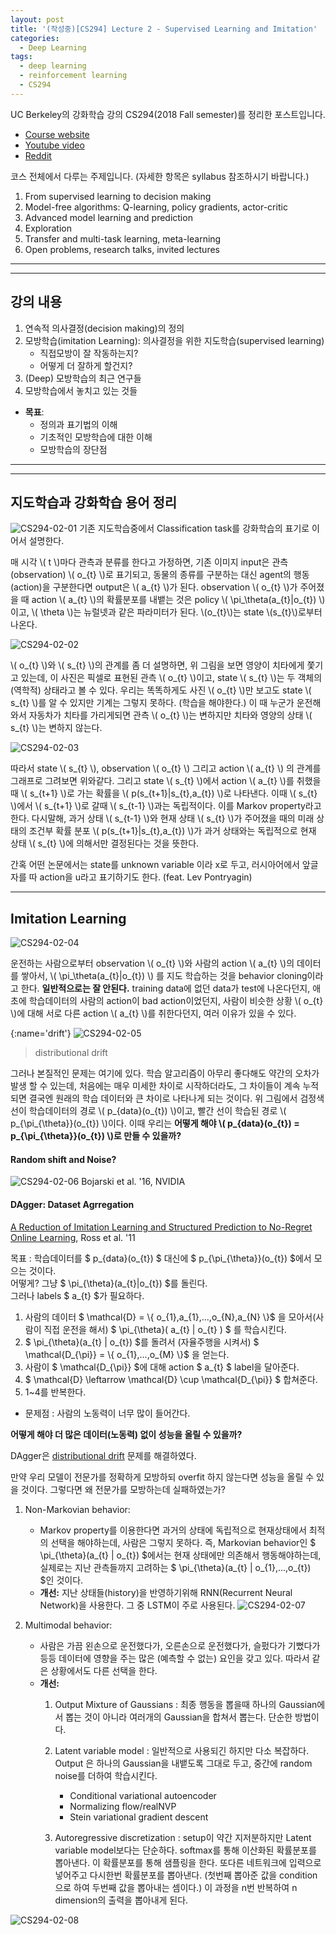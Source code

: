 ```yaml
---
layout: post
title: '(작성중)[CS294] Lecture 2 - Supervised Learning and Imitation'
categories:
  - Deep Learning
tags:
  - deep learning
  - reinforcement learning
  - CS294
---
```


UC Berkeley의 강화학습 강의 CS294(2018 Fall semester)를 정리한 포스트입니다.

* [Course website](http://rail.eecs.berkeley.edu/deeprlcourse/)
* [Youtube video](https://www.youtube.com/playlist?list=PLkFD6_40KJIxJMR-j5A1mkxK26gh_qg37)
* [Reddit](https://www.reddit.com/r/berkeleydeeprlcourse/)


코스 전체에서 다루는 주제입니다. (자세한 항목은 syllabus 참조하시기 바랍니다.)
1. From supervised learning to decision making
2. Model-free algorithms: Q-learning, policy gradients, actor-critic
3. Advanced model learning and prediction
4. Exploration
5. Transfer and multi-task learning, meta-learning
6. Open problems, research talks, invited lectures

---
---
## 강의 내용
1. 연속적 의사결정(decision making)의 정의
2. 모방학습(imitation Learning): 의사결정을 위한 지도학습(supervised learning)
    * 직접모방이 잘 작동하는지?
    * 어떻게 더 잘하게 할건지?
3. (Deep) 모방학습의 최근 연구들
4. 모방학습에서 놓치고 있는 것들


* **목표**:
    * 정의과 표기법의 이해
    * 기초적인 모방학습에 대한 이해
    * 모방학습의 장단점
    
---
---

## 지도학습과 강화학습 용어 정리
![CS294-02-01](/assets/img/CS294/CS294-02-01.png)
기존 지도학습중에서 Classification task를 강화학습의 표기로 이어서 설명한다.
<p>매 시각 \( t \)마다 관측과 분류를 한다고 가정하면, 기존 이미지 input은 관측(observation) \( o_{t} \)로 표기되고, 동물의 종류를 구분하는 대신 agent의 행동(action)을 구분한다면 output은 \( a_{t} \)가 된다. observation \( o_{t} \)가 주어졌을 때 action \( a_{t} \)의 확률분포를 내뱉는 것은 policy \( \pi_\theta(a_{t}|o_{t}) \)이고, \( \theta \)는 뉴럴넷과 같은 파라미터가 된다. \(o_{t}\)는 state \(s_{t}\)로부터 나온다. </p>

![CS294-02-02](/assets/img/CS294/CS294-02-02.png)
<p>
\( o_{t} \)와 \( s_{t} \)의 관계를 좀 더 설명하면, 위 그림을 보면 영양이 치타에게 쫓기고 있는데, 이 사진은 픽셀로 표현된 관측 \( o_{t} \)이고, state \( s_{t} \)는 두 객체의 (역학적) 상태라고 볼 수 있다. 우리는 똑똑하게도 사진 \( o_{t} \)만 보고도 state \( s_{t} \)를 알 수 있지만 기계는 그렇지 못하다. (학습을 해야한다.) 이 때 누군가 운전해와서 자동차가 치타를 가리게되면 관측 \( o_{t} \)는 변하지만 치타와 영양의 상태 \( s_{t} \)는 변하지 않는다.
</p>

![CS294-02-03](/assets/img/CS294/CS294-02-03.png)
<p>
따라서 state \( s_{t} \), observation \( o_{t} \) 그리고 action \( a_{t} \) 의 관계를 그래프로 그려보면 위와같다. 그리고 state \( s_{t} \)에서 action \( a_{t} \)를 취했을때 \( s_{t+1} \)로 가는 확률을 \( p(s_{t+1}|s_{t},a_{t}) \)로 나타낸다. 이때 \( s_{t} \)에서 \( s_{t+1} \)로 갈때 \( s_{t-1} \)과는 독립적이다. 이를 Markov property라고 한다. 다시말해, 과거 상태 \( s_{t-1} \)와 현재 상태 \( s_{t} \)가 주어졌을 때의 미래 상태의 조건부 확률 분포 \( p(s_{t+1}|s_{t},a_{t}) \)가 과거 상태와는 독립적으로 현재 상태 \( s_{t} \)에 의해서만 결정된다는 것을 뜻한다.
</p>

간혹 어떤 논문에서는 state를 unknown variable 이라 x로 두고, 러시아어에서 앞글자를 따 action을 u라고 표기하기도 한다. (feat. Lev Pontryagin)

---
## Imitation Learning
![CS294-02-04](/assets/img/CS294/CS294-02-04.png)
<p>
운전하는 사람으로부터 observation \( o_{t} \)와 사람의 action \( a_{t} \)의 데이터를 쌓아서, \( \pi_\theta(a_{t}|o_{t}) \) 를 지도 학습하는 것을 behavior cloning이라고 한다.
<strong>일반적으로는 잘 안된다.</strong> training data에 없던 data가 test에 나온다던지, 애초에 학습데이터의 사람의 action이 bad action이었던지, 사람이 비슷한 상황 \( o_{t} \)에 대해 서로 다른 action \( a_{t} \)를 취한다던지, 여러 이유가 있을 수 있다.
</p>

[](){:name='drift'}
![CS294-02-05](/assets/img/CS294/CS294-02-05.png)
> distributional drift
<p>
그러나 본질적인 문제는 여기에 있다. 학습 알고리즘이 아무리 좋다해도 약간의 오차가 발생 할 수 있는데, 처음에는 매우 미세한 차이로 시작하더라도, 그 차이들이 계속 누적되면 결국엔 원래의 학습 데이터와 큰 차이로 나타나게 되는 것이다. 위 그림에서 검정색 선이 학습데이터의 경로 \( p_{data}(o_{t}) \)이고, 빨간 선이 학습된 경로 \( p_{\pi_{\theta}}(o_{t}) \)이다. 이때 우리는 <strong>어떻게 해야 \( p_{data}(o_{t}) = p_{\pi_{\theta}}(o_{t}) \)로 만들 수 있을까?</strong>
</p>

#### Random shift and Noise?
![CS294-02-06](/assets/img/CS294/CS294-02-06.png)
Bojarski et al. '16, NVIDIA



#### DAgger: Dataset Agrregation
[A Reduction of Imitation Learning and Structured Prediction
to No-Regret Online Learning](https://www.cs.cmu.edu/~sross1/publications/Ross-AIStats11-NoRegret.pdf), Ross et al. '11

목표 : 학습데이터를 $ p_{data}(o_{t}) $ 대신에 $ p_{\pi_{\theta}}(o_{t}) $에서 모으는 것이다.<br>
어떻게? 그냥 $ \pi_{\theta}(a_{t}|o_{t}) $를 돌린다.<br>
그러나 labels $ a_{t} $가 필요하다.<br>

1. 사람의 데이터 $ \mathcal{D} = \\{ o_{1},a_{1},...,o_{N},a_{N} \\}$ 을 모아서(사람이 직접 운전을 해서) $ \pi_{\theta}( a_{t} \| o_{t} ) $ 를 학습시킨다.
2. $ \pi_{\theta}(a_{t} \| o_{t}) $를 돌려서 (자율주행을 시켜서) $ \mathcal{D_{\pi}} = \\{ o_{1},...,o_{M} \\}$ 을 얻는다.
3. 사람이 $ \mathcal{D_{\pi}} $에 대해 action $ a_{t} $ label을 달아준다.
4. $ \mathcal{D} \leftarrow  \mathcal{D} \cup \mathcal{D_{\pi}} $ 합쳐준다.
5. 1~4를 반복한다.

* 문제점 : 사람의 노동력이 너무 많이 들어간다.

**어떻게 해야 더 많은 데이터(노동력) 없이 성능을 올릴 수 있을까?**

DAgger은 [distributional drift](#drift) 문제를 해결하였다. 

만약 우리 모델이 전문가를 정확하게 모방하되 overfit 하지 않는다면 성능을 올릴 수 있을 것이다. 그렇다면 왜 전문가를 모방하는데 실패하였는가?

1. Non-Markovian behavior:
    * Markov property를 이용한다면 과거의 상태에 독립적으로 현재상태에서 최적의 선택을 해야하는데, 사람은 그렇지 못하다. 즉, Markovian behavior인 $ \pi_{\theta}(a_{t} \| o_{t}) $에서는 현재 상태에만 의존해서 행동해야하는데, 실제로는 지난 관측들까지 고려하는 $ \pi_{\theta}(a_{t} \| o_{1},...,o_{t}) $인 것이다.
    * **개선:** 지난 상태들(history)을 반영하기위해 RNN(Recurrent Neural Network)을 사용한다. 그 중 LSTM이 주로 사용된다.
    ![CS294-02-07](/assets/img/CS294/CS294-02-07.png)

2. Multimodal behavior:
    * 사람은 가끔 왼손으로 운전했다가, 오른손으로 운전했다가, 슬펐다가 기뻤다가 등등 데이터에 영향을 주는 많은 (예측할 수 없는) 요인을 갖고 있다. 따라서 같은 상황에서도 다른 선택을 한다.
    * **개선:** 
        1. Output Mixture of Gaussians : 최종 행동을 뽑을때 하나의 Gaussian에서 뽑는 것이 아니라 여러개의 Gaussian을 합쳐서 뽑는다. 단순한 방법이다.
        
        2. Latent variable model : 일반적으로 사용되긴 하지만 다소 복잡하다. Output 은 하나의 Gaussian을 내뱉도록 그대로 두고, 중간에 random noise를 더하여 학습시킨다.
            * Conditional variational autoencoder
            * Normalizing flow/realNVP
            * Stein variational gradient descent
        
        3. Autoregressive discretization : setup이 약간 지저분하지만 Latent variable model보다는 단순하다. softmax를 통해 이산화된 확률분포를 뽑아낸다. 이 확률분포를 통해 샘플링을 한다. 또다른 네트워크에 입력으로 넣어주고 다시한번 확률분포를 뽑아낸다. (첫번째 뽑아준 값을 condition으로 하여 두번째 값을 뽑아내는 셈이다.) 이 과정을 n번 반복하여 n dimension의 출력을 뽑아내게 된다.

![CS294-02-08](/assets/img/CS294/CS294-02-08.png)
















